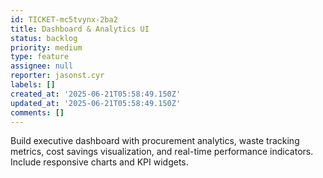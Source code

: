```yaml
---
id: TICKET-mc5tvynx-2ba2
title: Dashboard & Analytics UI
status: backlog
priority: medium
type: feature
assignee: null
reporter: jasonst.cyr
labels: []
created_at: '2025-06-21T05:58:49.150Z'
updated_at: '2025-06-21T05:58:49.150Z'
comments: []
---
```


Build executive dashboard with procurement analytics, waste tracking metrics, cost savings visualization, and real-time performance indicators. Include responsive charts and KPI widgets.
